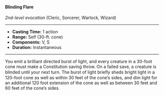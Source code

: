 #### Blinding Flare
*2nd-level evocation* (Cleric, Sorcerer, Warlock, Wizard)
___
- **Casting Time:** 1 action
- **Range:** Self (30-ft. cone)
- **Components:** V, S
- **Duration:** Instantaneous
---
You emit a brilliant directed burst of light, and every creature in a 30-foot cone must make a Constitution saving throw. On a failed save, a creature is blinded until your next turn. The burst of light brieﬂy sheds bright light in a 120-foot cone as well as within 30 feet of the cone’s sides, and dim light for an additional 120 foot extension of the cone as well as between 30 feet and 60 feet of the cone’s sides.
